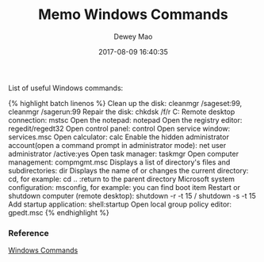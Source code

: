 ﻿--- 
layout: post 
title: "Memo Windows Commands" 
date: 2017-08-09 16:40:35 
author: Dewey Mao 
categories: Memo 
--- 
List of useful Windows commands:

{% highlight batch linenos %}
Clean up the disk: cleanmgr /sageset:99, cleanmgr /sagerun:99
Repair the disk: chkdsk /f/r C:
Remote desktop connection: mstsc
Open the notepad: notepad
Open the registry editor: regedit/regedt32
Open control panel: control
Open service window: services.msc
Open calculator: calc
Enable the hidden administrator account(open a command prompt in administrator mode): net user administrator /active:yes
Open task manager: taskmgr
Open computer management: compmgmt.msc
Displays a list of directory's files and subdirectories: dir
Displays the name of or changes the current directory: cd, for example: cd .. :return to the parent directory
Microsoft system configuration: msconfig, for example: you can find boot item
Restart or shutdown computer (remote desktop): shutdown -r -t 15 / shutdown -s -t 15
Add startup application: shell:startup
Open local group policy editor: gpedt.msc
{% endhighlight %}

### Reference
<a href="https://docs.microsoft.com/en-us/windows-server/administration/windows-commands/windows-commands#BKMK_d" target="_blank"> Windows Commands </a>